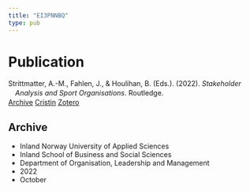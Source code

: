 ```yaml
---
title: "EI3PNNBQ"
type: pub
---
```

<h1>Publication</h1>
<article id="csl-bib-container-EI3PNNBQ" class="csl-bib-container">
  <div class="csl-bib-body" style="line-height: 1.35; padding-left: 1em; text-indent:-1em;">
  <div class="csl-entry">Strittmatter, A.-M., Fahlen, J., &amp; Houlihan, B. (Eds.). (2022). <i>Stakeholder Analysis and Sport Organisations</i>. Routledge.</div>
</div>
  <div class="csl-bib-buttons">
    <a href="#taxonomy-article-EI3PNNBQ" class="csl-bib-button">Archive</a>
    <a href="https://app.cristin.no/results/show.jsf?id=2063024" alt="Cristin URL" class="csl-bib-button">Cristin</a>
    <a href="http://zotero.org/groups/5402882/items/EI3PNNBQ" alt="Zotero URL" class="csl-bib-button">Zotero</a>
  </div>
  <div id="csl-bib-meta-container-EI3PNNBQ"></div>
</article>
<div id="csl-bib-meta-EI3PNNBQ" class="csl-bib-meta">
  <article id="taxonomy-article-EI3PNNBQ" class="taxonomy-article">
    <h1>Archive</h1>
    <ul>
      <li>Inland Norway University of Applied Sciences</li>
      <li>Inland School of Business and Social Sciences</li>
      <li>Department of Organisation, Leadership and Management</li>
      <li>2022</li>
      <li>October</li>
    </ul>
  </article>
</div>
